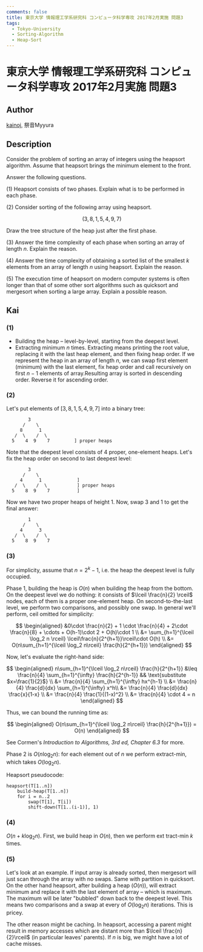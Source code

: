 ```yaml
---
comments: false
title: 東京大学 情報理工学系研究科 コンピュータ科学専攻 2017年2月実施 問題3
tags:
  - Tokyo-University
  - Sorting-Algorithm
  - Heap-Sort
---
```

# 東京大学 情報理工学系研究科 コンピュータ科学専攻 2017年2月実施 問題3

## **Author**
[kainoj](https://github.com/kainoj/utokyo-cs), 祭音Myyura

## **Description**
Consider the problem of sorting an array of integers using the heapsort algorithm. Assume that heapsort brings the minimum element to the front.

Answer the following questions.

(1) Heapsort consists of two phases. Explain what is to be performed in each phase.

(2) Consider sorting of the following array using heapsort.

$$
(3, 8, 1, 5, 4, 9, 7)
$$

Draw the tree structure of the heap just after the first phase.

(3) Answer the time complexity of each phase when sorting an array of length $n$. Explain the reason.

(4) Answer the time complexity of obtaining a sorted list of the smallest $k$ elements from an array of length $n$ using heapsort. Explain the reason.

(5) The execution time of heapsort on modern computer systems is often longer than that of some other sort algorithms such as quicksort and mergesort when sorting a large array. Explain a possible reason.

## **Kai**
### (1)

-  Building the heap – level-by-level, starting from the deepest level.
-  Extracting minimum $n$ times. Extracting means printing the root value, replacing it with the last heap element, and then fixing heap order. If we represent the heap in an array of length $n$, we can swap first element (minimum) with the last element, fix heap order and call recursively on first $n-1$ elements of array.Resulting array is sorted in descending order. Reverse it for ascending order.


### (2)
Let's put elements of $[3,8,1,5,4,9,7]$ into a binary tree:

```text
        3
      /    \
     8      1
   /  \    /  \
  5    4  9    7         ] proper heaps
```

Note that the deepest level consists of $4$ proper, one-element heaps.
Let's fix the heap order on second to last deepest level:

```text
        3
      /    \
     4      1             ] 
   /  \    /  \           ] proper heaps
  5    8  9    7          ] 
```

Now we have two proper heaps of height $1$.
Now, swap $3$ and $1$ to get the final answer:

```text
        1
      /    \
     4      3
   /  \    /  \
  5    8  9    7
```

### (3)
For simplicity, assume that $n=2^k - 1$, i.e. the heap the deepest level is fully occupied.

Phase 1, building the heap is $O(n)$ when building the heap from the bottom.
On the deepest level we do nothing: it consists of $\lceil \frac{n}{2} \rceil$ nodes, each of them is a proper one-element heap.
On second-to-the-last level, we perform two comparisons, and possibly one swap.
In general we'll perform, ceil omitted for simplicity:

$$
\begin{aligned}
    &0\cdot \frac{n}{2} + 1 \cdot \frac{n}{4} + 2\cdot \frac{n}{8} + \cdots + O(h-1)\cdot 2 + O(h)\cdot 1 \\
    &= 
    \sum_{h=1}^{\lceil \log_2 n \rceil} \lceil\frac{n}{2^{h+1}}\rceil\cdot O(h) \\
    &= O(n\sum_{h=1}^{\lceil \log_2 n\rceil} \frac{h}{2^{h+1}})
\end{aligned}
$$

Now, let's evaluate the right-hand side:

$$
\begin{aligned}
    n\sum_{h=1}^{\lceil \log_2 n\rceil} \frac{h}{2^{h+1}} 
    &\leq \frac{n}{4} \sum_{h=1}^{\infty} \frac{h}{2^{h-1}} && \text{substitute $x=\frac{1}{2}$} \\
    &= \frac{n}{4} \sum_{h=1}^{\infty} hx^{h-1} \\
    &= \frac{n}{4} \frac{d}{dx} \sum_{h=1}^{\infty} x^h\\
    &= \frac{n}{4} \frac{d}{dx} \frac{x}{1-x} \\
    &= \frac{n}{4} \frac{1}{(1-x)^2} \\
    &= \frac{n}{4} \cdot 4 = n
\end{aligned}
$$

Thus, we can bound the running time as:

$$
\begin{aligned}
    O(n\sum_{h=1}^{\lceil \log_2 n\rceil} \frac{h}{2^{h+1}}) = O(n)
\end{aligned}
$$

See Cormen's *Introduction to Algorithms, 3rd ed, Chapter 6.3* for more.

Phase 2 is $O(n\log_2n)$: for each element out of $n$ we perform extract-min, which takes $O(\log_2n)$.

Heapsort pseudocode:

```text
heapsort(T[1..n])
    build-heap(T[1..n])
    for i = n..2
        swap(T[1], T[i])
        shift-down(T[1..(i-1)], 1)
```


### (4)
$O(n+k \log_2 n)$.
First, we build heap in $O(n)$, then we perform ext tract-min $k$ times.


### (5)
Let's look at an example.
If input array is already sorted, then mergesort will just scan through the array with no swaps.
Same with partition in quicksort.
On the other hand heapsort, after building a heap ($O(n)$), will extract minimum and replace it with the last element of array – which is maximum.
The maximum will be later "bubbled" down back to the deepest level.
This means two comparisons and a swap at every of $O(\log_2 n)$ iterations.
This is pricey.

The other reason might be caching.
In heapsort, accessing a parent might result in memory accesses which are distant more than $\lceil \frac{n}{2}\rceil$ (in particular leaves' parents).
If $n$ is big, we might have a lot of cache misses.
